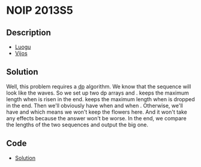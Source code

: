 # NOIP 2013S5

## Description

- [Luogu](https://www.luogu.com.cn/problem/P1970)
- [Vijos](https://www.vijos.org/p/1845)

## Solution

Well, this problem requires a <abbr title="dynamic programming">dp</abbr> algorithm. We know that the sequence will look like the waves. So we set up two dp arrays <data value="v{rise}"></data> and <data value="v{drop}"></data>. <data value="v{rise}b{v{i}}"></data> keeps the maximum length when <data value="v{h}b{v{i}}"></data> is risen in the end. <data value="v{drop}b{v{i}}"></data> keeps the maximum length when <data value="v{h}b{v{i}}"></data> is dropped in the end. Then we'll obviously have <data value="v{rise}b{v{i}}o{=}v{drop}b{v{i}o{-}c{1}}o{+}c{1}"></data> when <data value="v{h}b{v{i}}o{&gt;}v{h}b{v{i}o{-}c{1}}"></data> and <data value="v{drop}b{v{i}}o{=}v{rise}b{v{i}o{-}c{1}}o{+}c{1}"></data> when <data value="v{h}b{v{i}}o{&lt;}v{h}b{v{i}o{-}c{1}}"></data>. Otherwise, we'll have <data value="v{rise}b{v{i}}o{=}v{rise}b{v{i}o{-}c{1}}"></data> and <data value="v{drop}b{v{i}}o{=}v{drop}b{v{i}o{-}c{1}}"></data> which means we won't keep the flowers here. And it won't take any effects because the answer won't be worse. In the end, we compare the lengths of the two sequences and output the big one.

## Code

- [Solution](NOIP.2013S5.0.cpp)
